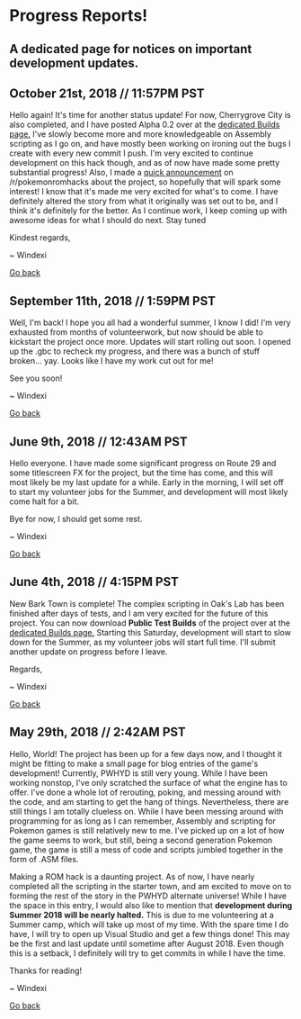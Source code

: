 # Progress Reports!
## A dedicated page for notices on important development updates.

## October 21st, 2018 // 11:57PM PST
Hello again! It's time for another status update! For now, Cherrygrove City is also completed, and I have posted Alpha 0.2 over at the [dedicated Builds page.](https://github.com/Windexi/pwhyd/blob/master/BUILDS.md) I've slowly become more and more knowledgeable on Assembly scripting as I go on, and have mostly been working on ironing out the bugs I create with every new commit I push. I'm very excited to continue development on this hack though, and as of now have made some pretty substantial progress! Also, I made a [quick announcement](https://www.reddit.com/r/PokemonROMhacks/comments/9qb380/wip_pokemon_what_have_you_done/) on /r/pokemonromhacks about the project, so hopefully that will spark some interest! I know that it's made me very excited for what's to come. I have definitely altered the story from what it originally was set out to be, and I think it's definitely for the better. As I continue work, I keep coming up with awesome ideas for what I should do next. Stay tuned

Kindest regards,

~ Windexi

[Go back](https://github.com/Windexi/pwhyd)

## September 11th, 2018 // 1:59PM PST
Well, I'm back! I hope you all had a wonderful summer, I know I did! I'm very exhausted from months of volunteerwork, but now should be able to kickstart the project once more. Updates will start rolling out soon. I opened up the .gbc to recheck my progress, and there was a bunch of stuff broken... yay. Looks like I have my work cut out for me!

See you soon!

~ Windexi

[Go back](https://github.com/Windexi/pwhyd)

## June 9th, 2018 // 12:43AM PST
Hello everyone. I have made some significant progress on Route 29 and some titlescreen FX for the project, but the time has come, and this will most likely be my last update for a while. Early in the morning, I will set off to start my volunteer jobs for the Summer, and development will most likely come halt for a bit.

Bye for now, I should get some rest.

~ Windexi

[Go back](https://github.com/Windexi/pwhyd)

## June 4th, 2018 // 4:15PM PST
New Bark Town is complete! The complex scripting in Oak's Lab has been finished after days of tests, and I am very excited for the future of this project.
You can now download **Public Test Builds** of the project over at the [dedicated Builds page.](https://github.com/Windexi/pwhyd/blob/master/BUILDS.md)
Starting this Saturday, development will start to slow down for the Summer, as my volunteer jobs will start full time. I'll submit another update on progress
before I leave.

Regards, 

~ Windexi

[Go back](https://github.com/Windexi/pwhyd)

## May 29th, 2018 // 2:42AM PST
Hello, World! The project has been up for a few days now, and I thought it might be fitting to make a small page for blog entries of the game's development!
Currently, PWHYD is still very young. While I have been working nonstop, I've only scratched the surface of what the engine has to offer. I've done
a whole lot of rerouting, poking, and messing around with the code, and am starting to get the hang of things. Nevertheless, there are still things I am
totally clueless on. While I have been messing around with programming for as long as I can remember, Assembly and scripting for Pokemon games is still
relatively new to me. I've picked up on a lot of how the game seems to work, but still, being a second generation Pokemon game, the game is still a mess
of code and scripts jumbled together in the form of .ASM files. 

Making a ROM hack is a daunting project. As of now, I have nearly completed all the scripting in the starter town, and am excited to move on to forming the 
rest of the story in the PWHYD alternate universe! While I have the space in this entry, I would also like to mention that **development during Summer 2018 will 
be nearly halted.** This is due to me volunteering at a Summer camp, which will take up most of my time. With the spare time I do have, I will try to open up Visual Studio 
and get a few things done! This may be the first and last update until sometime after August 2018. Even though this is a setback, I definitely will 
try to get commits in while I have the time.

Thanks for reading!

~ Windexi

[Go back](https://github.com/Windexi/pwhyd)
